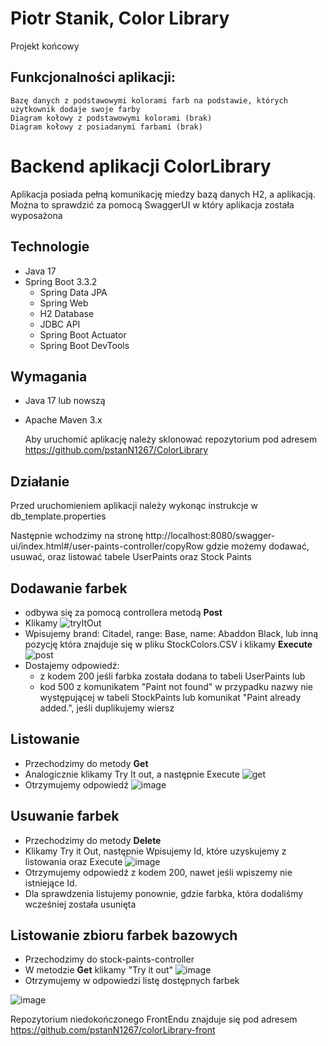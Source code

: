 # Piotr Stanik, Color Library
 Projekt końcowy 
## Funkcjonalności aplikacji:
    Bazę danych z podstawowymi kolorami farb na podstawie, których użytkownik dodaje swoje farby
    Diagram kołowy z podstawowymi kolorami (brak)
    Diagram kołowy z posiadanymi farbami (brak)
   

# Backend aplikacji ColorLibrary

Aplikacja posiada pełną komunikację miedzy bazą danych H2, a aplikacją. Można to sprawdzić za pomocą SwaggerUI w który aplikacja została wyposażona

## Technologie

- Java 17
- Spring Boot 3.3.2
  - Spring Data JPA
  - Spring Web
  - H2 Database
  - JDBC API
  - Spring Boot Actuator
  - Spring Boot DevTools
 ## Wymagania
 - Java 17 lub nowszą
 - Apache Maven 3.x

    Aby uruchomić aplikację należy sklonować repozytorium pod adresem https://github.com/pstanN1267/ColorLibrary
## Działanie
Przed uruchomieniem aplikacji należy wykonąc instrukcje w db_template.properties

Następnie wchodzimy na stronę http://localhost:8080/swagger-ui/index.html#/user-paints-controller/copyRow gdzie możemy dodawać, usuwać, oraz listować tabele UserPaints oraz Stock Paints


   ## Dodawanie farbek
-  odbywa się za pomocą controllera metodą **Post**
-  Klikamy ![tryItOut](https://github.com/user-attachments/assets/e0724a90-5d37-4124-b437-a50817158357)
-  Wpisujemy brand: Citadel, range: Base, name: Abaddon Black, lub inną pozycję która znajduje się w pliku StockColors.CSV i klikamy **Execute**
  ![post](https://github.com/user-attachments/assets/22360e68-4255-41d8-8d75-c8a2c46387e9)
- Dostajemy odpowiedź:
    -  z kodem 200 jeśli farbka została dodana to tabeli UserPaints
       lub
    -   kod 500 z komunikatem "Paint not found" w przypadku nazwy nie występującej w tabeli StockPaints lub  komunikat "Paint already added.", jeśli duplikujemy wiersz

## Listowanie
- Przechodzimy do metody **Get**
- Analogicznie klikamy Try It out, a następnie Execute
 ![get](https://github.com/user-attachments/assets/200a191f-6984-4a85-9adf-a625d177f58b)
- Otrzymujemy odpowiedź
  ![image](https://github.com/user-attachments/assets/5c156669-9671-4bc5-9308-a2859462b59d)


## Usuwanie farbek
- Przechodzimy do metody **Delete**
- Klikamy Try it Out, następnie Wpisujemy Id, które uzyskujemy z listowania oraz Execute
![image](https://github.com/user-attachments/assets/5763dbd0-41ee-45db-b8d8-04bec395a957)
- Otrzymujemy odpowiedź z kodem 200, nawet jeśli wpiszemy nie istniejące Id.
- Dla sprawdzenia listujemy ponownie, gdzie farbka, która dodaliśmy wcześniej została usunięta


## Listowanie zbioru farbek bazowych
- Przechodzimy do stock-paints-controller
- W metodzie **Get** klikamy "Try it out"
  ![image](https://github.com/user-attachments/assets/166efa1d-b398-4e66-8996-4534eb65ef27)
- Otrzymujemy w odpowiedzi listę dostępnych farbek
  
![image](https://github.com/user-attachments/assets/c328650a-ac6a-48ba-afad-a9103d1dd37f)


Repozytorium niedokończonego FrontEndu znajduje się pod adresem https://github.com/pstanN1267/colorLibrary-front
